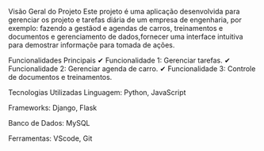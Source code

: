 
Visão Geral do Projeto
Este projeto é uma aplicação desenvolvida para gerenciar os projeto e tarefas diária de um empresa de engenharia, por exemplo: fazendo a gestãod e agendas de carros, treinamentos e documentos e gerenciamento de dados,fornecer uma interface intuitiva para demostrar informaçõe para tomada de ações.

Funcionalidades Principais
✔ Funcionalidade 1: Gerenciar tarefas.
✔ Funcionalidade 2: Gerenciar agenda de carro.
✔ Funcionalidade 3: Controle de documentos e treinamentos.

Tecnologias Utilizadas
Linguagem: Python, JavaScript

Frameworks: Django, Flask

Banco de Dados: MySQL

Ferramentas: VScode, Git